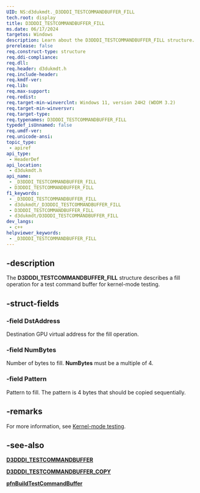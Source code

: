 ```yaml
---
UID: NS:d3dukmdt._D3DDDI_TESTCOMMANDBUFFER_FILL
tech.root: display
title: D3DDDI_TESTCOMMANDBUFFER_FILL
ms.date: 06/17/2024
targetos: Windows
description: Learn about the D3DDDI_TESTCOMMANDBUFFER_FILL structure.
prerelease: false
req.construct-type: structure
req.ddi-compliance: 
req.dll: 
req.header: d3dukmdt.h
req.include-header: 
req.kmdf-ver: 
req.lib: 
req.max-support: 
req.redist: 
req.target-min-winverclnt: Windows 11, version 24H2 (WDDM 3.2)
req.target-min-winversvr: 
req.target-type: 
req.typenames: D3DDDI_TESTCOMMANDBUFFER_FILL
typedef_isUnnamed: false
req.umdf-ver: 
req.unicode-ansi: 
topic_type:
 - apiref
api_type:
 - HeaderDef
api_location:
 - d3dukmdt.h
api_name:
 - _D3DDDI_TESTCOMMANDBUFFER_FILL
 - D3DDDI_TESTCOMMANDBUFFER_FILL
f1_keywords:
 - _D3DDDI_TESTCOMMANDBUFFER_FILL
 - d3dukmdt/_D3DDDI_TESTCOMMANDBUFFER_FILL
 - D3DDDI_TESTCOMMANDBUFFER_FILL
 - d3dukmdt/D3DDDI_TESTCOMMANDBUFFER_FILL
dev_langs:
 - c++
helpviewer_keywords:
 - _D3DDDI_TESTCOMMANDBUFFER_FILL
---
```


## -description

The **D3DDDI_TESTCOMMANDBUFFER_FILL** structure describes a fill operation for a test command buffer for kernel-mode testing.

## -struct-fields

### -field DstAddress

Destination GPU virtual address for the fill operation.

### -field NumBytes

Number of bytes to fill. **NumBytes** must be a multiple of 4.

### -field Pattern

Pattern to fill. The pattern is 4 bytes that should be copied sequentially.

## -remarks

For more information, see [Kernel-mode testing](/windows-hardware/drivers/display/kernel-mode-testing-of-wddm-features).

## -see-also

[**D3DDDI_TESTCOMMANDBUFFER**](ns-d3dukmdt-d3dddi_testcommandbuffer.md)

[**D3DDDI_TESTCOMMANDBUFFER_COPY**](ns-d3dukmdt-d3dddi_testcommandbuffer_copy.md)

[**pfnBuildTestCommandBuffer**](../d3dkmddi/nc-d3dkmddi-dxgkddi_buildtestcommandbuffer.md)